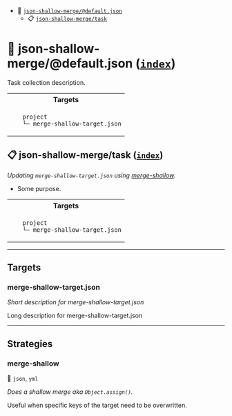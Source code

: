 - <a name="mock-plugin-task-idx-ref-json-shallow-mergedefaultjson">:open_file_folder:</a> <a href="#mock-plugin-task-ref-json-shallow-mergedefaultjson">`json-shallow-merge/@default.json`</a>
  - <a name="mock-plugin-task-idx-ref-json-shallow-mergetask">:clipboard:</a> <a href="#mock-plugin-task-ref-json-shallow-mergetask">`json-shallow-merge/task`</a>

# :open_file_folder: <a name="mock-plugin-task-ref-json-shallow-mergedefaultjson">json-shallow-merge/@default.json</a> (<a href="#mock-plugin-task-idx-ref-json-shallow-mergedefaultjson">`index`</a>)

Task collection description.

<table>
  <tbody>
    <tr>
      <th>Targets</th>
    </tr>
    <tr>
      <td align="left" valign="top">
        <ul>
<code>project</code><br/>
<code>└─&nbsp;<a name="mock-plugin-target-ref-merge-shallow-targetjson">merge-shallow-target.json</a></code><br/>
        </ul>
      </td>
    </tr>
  </tbody>
</table>

## :clipboard: <a name="mock-plugin-task-ref-json-shallow-mergetask">json-shallow-merge/task</a> (<a href="#mock-plugin-task-idx-ref-json-shallow-mergetask">`index`</a>)

_Updating `merge-shallow-target.json` using <a href="#mock-plugin-strat-ref-merge-shallow">merge-shallow</a>._

- Some purpose.

<table>
  <tbody>
    <tr>
      <th>Targets</th>
    </tr>
    <tr>
      <td align="left" valign="top">
        <ul>
<code>project</code><br/>
<code>└─&nbsp;<a name="mock-plugin-target-ref-merge-shallow-targetjson">merge-shallow-target.json</a></code><br/>
        </ul>
      </td>
    </tr>
  </tbody>
</table>

------

## Targets

### <a name="mock-plugin-target-ref-merge-shallow-targetjson">merge-shallow-target.json</a>  

*Short description for merge-shallow-target.json*

Long description for merge-shallow-target.json

------

## Strategies

### <a name="mock-plugin-strat-ref-merge-shallow">merge-shallow</a>  

:small_blue_diamond: `json`, `yml`

*Does a shallow merge aka `Object.assign()`.*

Useful when specific keys of the target need to be overwritten.

